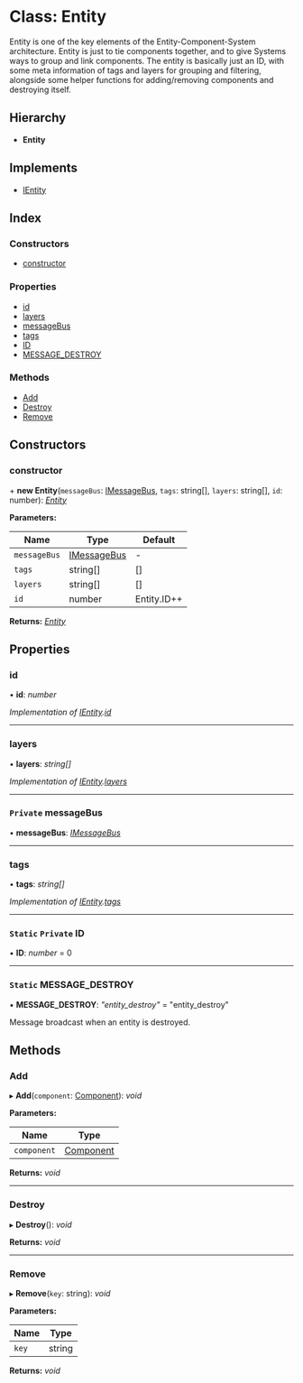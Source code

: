 
# Class: Entity

Entity is one of the key elements of the Entity-Component-System architecture.
Entity is just to tie components together, and to give Systems ways to group
and link components.
The entity is basically just an ID, with some meta information of tags and
layers for grouping and filtering, alongside some helper functions for
adding/removing components and destroying itself.

## Hierarchy

* **Entity**

## Implements

* [IEntity](../interfaces/ientity.md)

## Index

### Constructors

* [constructor](entity.md#constructor)

### Properties

* [id](entity.md#id)
* [layers](entity.md#layers)
* [messageBus](entity.md#private-messagebus)
* [tags](entity.md#tags)
* [ID](entity.md#static-private-id)
* [MESSAGE_DESTROY](entity.md#static-message_destroy)

### Methods

* [Add](entity.md#add)
* [Destroy](entity.md#destroy)
* [Remove](entity.md#remove)

## Constructors

###  constructor

\+ **new Entity**(`messageBus`: [IMessageBus](../interfaces/imessagebus.md), `tags`: string[], `layers`: string[], `id`: number): *[Entity](entity.md)*

**Parameters:**

Name | Type | Default |
------ | ------ | ------ |
`messageBus` | [IMessageBus](../interfaces/imessagebus.md) | - |
`tags` | string[] | [] |
`layers` | string[] | [] |
`id` | number | Entity.ID++ |

**Returns:** *[Entity](entity.md)*

## Properties

###  id

• **id**: *number*

*Implementation of [IEntity](../interfaces/ientity.md).[id](../interfaces/ientity.md#id)*

___

###  layers

• **layers**: *string[]*

*Implementation of [IEntity](../interfaces/ientity.md).[layers](../interfaces/ientity.md#layers)*

___

### `Private` messageBus

• **messageBus**: *[IMessageBus](../interfaces/imessagebus.md)*

___

###  tags

• **tags**: *string[]*

*Implementation of [IEntity](../interfaces/ientity.md).[tags](../interfaces/ientity.md#tags)*

___

### `Static` `Private` ID

▪ **ID**: *number* = 0

___

### `Static` MESSAGE_DESTROY

▪ **MESSAGE_DESTROY**: *"entity_destroy"* = "entity_destroy"

Message broadcast when an entity is destroyed.

## Methods

###  Add

▸ **Add**(`component`: [Component](component.md)): *void*

**Parameters:**

Name | Type |
------ | ------ |
`component` | [Component](component.md) |

**Returns:** *void*

___

###  Destroy

▸ **Destroy**(): *void*

**Returns:** *void*

___

###  Remove

▸ **Remove**(`key`: string): *void*

**Parameters:**

Name | Type |
------ | ------ |
`key` | string |

**Returns:** *void*
